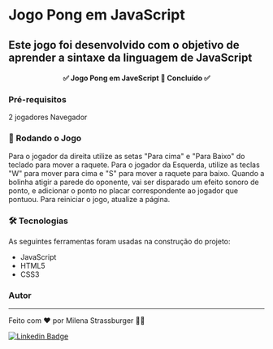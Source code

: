 # Jogo Pong em JavaScript

## Este jogo foi desenvolvido com o objetivo de aprender a sintaxe da linguagem de JavaScript

<h4 align="center"> 
	✅  Jogo Pong em JaveScript 🚀 Concluído  ✅
</h4>

### Pré-requisitos

2 jogadores
Navegador

### 🎲 Rodando o Jogo

Para o jogador da direita utilize as setas "Para cima" e "Para Baixo" do teclado para mover a raquete.
Para o jogador da Esquerda, utilize as teclas "W" para mover para cima e "S" para mover a raquete para baixo.
Quando a bolinha atigir a parede do oponente, vai ser disparado um efeito sonoro de ponto, e adicionar o ponto no placar correspondente ao jogador que pontuou.
Para reiniciar o jogo, atualize a página.

### 🛠 Tecnologias

As seguintes ferramentas foram usadas na construção do projeto:

- JavaScript
- HTML5
- CSS3


### Autor
---

Feito com ❤️ por Milena Strassburger 👋🏽

[![Linkedin Badge](https://img.shields.io/badge/-Milena-blue?style=flat-square&logo=Linkedin&logoColor=white&link=https://www.linkedin.com/in/milena-strassburger/)](https://www.linkedin.com/in/milena-strassburger/) 


